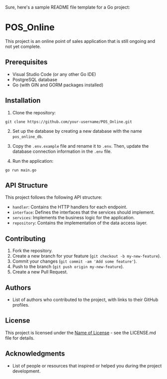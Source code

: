 Sure, here's a sample README file template for a Go project:

# POS_Online

This project is an online point of sales application that is still ongoing and not yet complete.

## Prerequisites

- Visual Studio Code (or any other Go IDE)
- PostgreSQL database
- Go (with GIN and GORM packages installed)

## Installation

1. Clone the repository:

```
git clone https://github.com/your-username/POS_Online.git
```

2. Set up the database by creating a new database with the name `pos_online_db`.

3. Copy the `.env.example` file and rename it to `.env`. Then, update the database connection information in the `.env` file.

4. Run the application:

```
go run main.go
```

## API Structure

This project follows the following API structure:

- `handler`: Contains the HTTP handlers for each endpoint.
- `interface`: Defines the interfaces that the services should implement.
- `services`: Implements the business logic for the application.
- `repository`: Contains the implementation of the data access layer.

## Contributing

1. Fork the repository.
2. Create a new branch for your feature (`git checkout -b my-new-feature`).
3. Commit your changes (`git commit -am 'Add some feature'`).
4. Push to the branch (`git push origin my-new-feature`).
5. Create a new Pull Request.

## Authors

- List of authors who contributed to the project, with links to their GitHub profiles.

## License

This project is licensed under the [Name of License](LICENSE.md) - see the LICENSE.md file for details.

## Acknowledgments

- List of people or resources that inspired or helped you during the project development.
